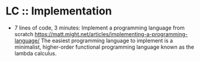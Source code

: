 # LC :: Implementation

* 7 lines of code, 3 minutes: Implement a programming language from scratch
https://matt.might.net/articles/implementing-a-programming-language/
The easiest programming language to implement is a minimalist, higher-order functional programming language known as the lambda calculus.
